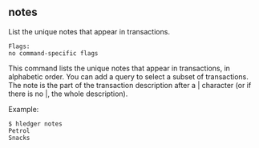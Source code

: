 ## notes

List the unique notes that appear in transactions.

```flags
Flags:
no command-specific flags
```

This command lists the unique notes that appear in transactions,
in alphabetic order.
You can add a query to select a subset of transactions.
The note is the part of the transaction description after a | character
(or if there is no |, the whole description).

Example:
```cli
$ hledger notes
Petrol
Snacks
```
